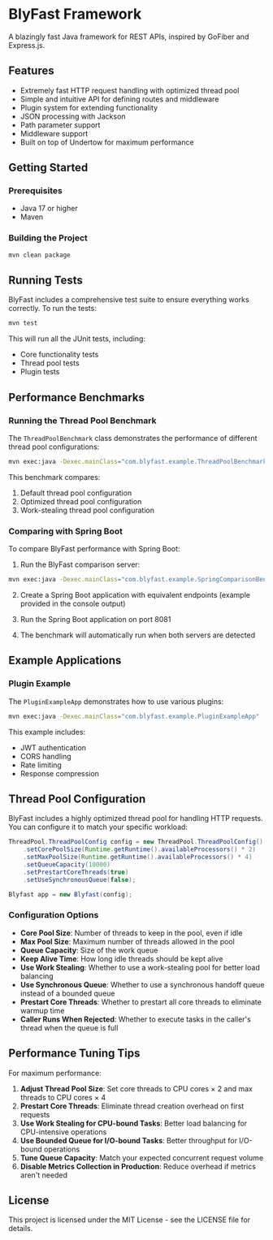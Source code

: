 # BlyFast Framework

A blazingly fast Java framework for REST APIs, inspired by GoFiber and Express.js.

## Features

- Extremely fast HTTP request handling with optimized thread pool
- Simple and intuitive API for defining routes and middleware
- Plugin system for extending functionality
- JSON processing with Jackson
- Path parameter support
- Middleware support
- Built on top of Undertow for maximum performance

## Getting Started

### Prerequisites

- Java 17 or higher
- Maven

### Building the Project

```bash
mvn clean package
```

## Running Tests

BlyFast includes a comprehensive test suite to ensure everything works correctly. To run the tests:

```bash
mvn test
```

This will run all the JUnit tests, including:
- Core functionality tests
- Thread pool tests
- Plugin tests

## Performance Benchmarks

### Running the Thread Pool Benchmark

The `ThreadPoolBenchmark` class demonstrates the performance of different thread pool configurations:

```bash
mvn exec:java -Dexec.mainClass="com.blyfast.example.ThreadPoolBenchmark"
```

This benchmark compares:
1. Default thread pool configuration
2. Optimized thread pool configuration
3. Work-stealing thread pool configuration

### Comparing with Spring Boot

To compare BlyFast performance with Spring Boot:

1. Run the BlyFast comparison server:

```bash
mvn exec:java -Dexec.mainClass="com.blyfast.example.SpringComparisonBenchmark"
```

2. Create a Spring Boot application with equivalent endpoints (example provided in the console output)

3. Run the Spring Boot application on port 8081

4. The benchmark will automatically run when both servers are detected

## Example Applications

### Plugin Example

The `PluginExampleApp` demonstrates how to use various plugins:

```bash
mvn exec:java -Dexec.mainClass="com.blyfast.example.PluginExampleApp"
```

This example includes:
- JWT authentication
- CORS handling
- Rate limiting
- Response compression

## Thread Pool Configuration

BlyFast includes a highly optimized thread pool for handling HTTP requests. You can configure it to match your specific workload:

```java
ThreadPool.ThreadPoolConfig config = new ThreadPool.ThreadPoolConfig()
    .setCorePoolSize(Runtime.getRuntime().availableProcessors() * 2)
    .setMaxPoolSize(Runtime.getRuntime().availableProcessors() * 4)
    .setQueueCapacity(10000)
    .setPrestartCoreThreads(true)
    .setUseSynchronousQueue(false);

Blyfast app = new Blyfast(config);
```

### Configuration Options

- **Core Pool Size**: Number of threads to keep in the pool, even if idle
- **Max Pool Size**: Maximum number of threads allowed in the pool
- **Queue Capacity**: Size of the work queue
- **Keep Alive Time**: How long idle threads should be kept alive
- **Use Work Stealing**: Whether to use a work-stealing pool for better load balancing
- **Use Synchronous Queue**: Whether to use a synchronous handoff queue instead of a bounded queue
- **Prestart Core Threads**: Whether to prestart all core threads to eliminate warmup time
- **Caller Runs When Rejected**: Whether to execute tasks in the caller's thread when the queue is full

## Performance Tuning Tips

For maximum performance:

1. **Adjust Thread Pool Size**: Set core threads to CPU cores × 2 and max threads to CPU cores × 4
2. **Prestart Core Threads**: Eliminate thread creation overhead on first requests
3. **Use Work Stealing for CPU-bound Tasks**: Better load balancing for CPU-intensive operations
4. **Use Bounded Queue for I/O-bound Tasks**: Better throughput for I/O-bound operations
5. **Tune Queue Capacity**: Match your expected concurrent request volume
6. **Disable Metrics Collection in Production**: Reduce overhead if metrics aren't needed

## License

This project is licensed under the MIT License - see the LICENSE file for details. 